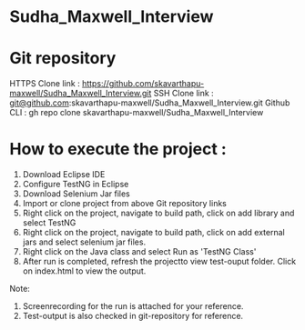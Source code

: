 # Sudha_Maxwell_Interview

# Git repository

HTTPS Clone link : https://github.com/skavarthapu-maxwell/Sudha_Maxwell_Interview.git
SSH Clone link : git@github.com:skavarthapu-maxwell/Sudha_Maxwell_Interview.git
Github CLI : gh repo clone skavarthapu-maxwell/Sudha_Maxwell_Interview

# How to execute the project :

1. Download Eclipse IDE
2. Configure TestNG in Eclipse
3. Download Selenium Jar files
4. Import or clone project from above Git repository links
5. Right click on the project, navigate to build path, click on add library and select TestNG
6. Right click on the project, navigate to build path, click on add external jars and select selenium jar files.
7. Right click on the Java class and select Run as 'TestNG Class'
8. After run is completed, refresh the projectto view test-ouput folder. Click on index.html to view the output.

Note:
1. Screenrecording for the run is attached for your reference.
2. Test-output is also checked in git-repository for reference.





